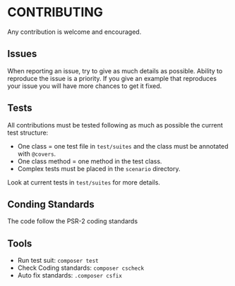 CONTRIBUTING
============

Any contribution is welcome and encouraged.

Issues
------

When reporting an issue, try to give as much details as possible. Ability to reproduce the issue is a priority.
If you give an example that reproduces your issue you will have more chances to get it fixed.

Tests
-----

All contributions must be tested following as much as possible the current test structure:
- One class = one test file in ``test/suites`` and the class must be annotated with ``@covers``.
- One class method = one method in the test class.
- Complex tests must be placed in the ``scenario`` directory.

Look at current tests in ``test/suites`` for more details.

Conding Standards
-----------------

The code follow the PSR-2 coding standards

Tools
-----

- Run test suit: ``composer test``
- Check Coding standards: ``composer cscheck``
- Auto fix standards: ``.composer csfix``
